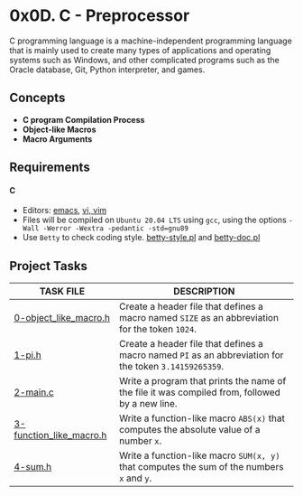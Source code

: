 
# 0x0D. C - Preprocessor

C programming language is a machine-independent programming language that is mainly used to create many types of applications and operating systems such as Windows, and other complicated programs such as the Oracle database, Git, Python interpreter, and games.

## Concepts

- __C program Compilation Process__
- __Object-like Macros__
- __Macro Arguments__

## Requirements

#### C

- Editors: [emacs](https://www.gnu.org/software/emacs/), [vi, vim](https://www.vim.org/)
- Files will be compiled on `Ubuntu 20.04 LTS` using `gcc`, using the options `-Wall -Werror -Wextra -pedantic -std=gnu89`
- Use `Betty` to check coding style. [betty-style.pl](https://github.com/holbertonschool/Betty/blob/master/betty-style.pl) and [betty-doc.pl](https://github.com/holbertonschool/Betty/blob/master/betty-doc.pl)

## Project Tasks

| TASK FILE                      | DESCRIPTION      |
|  -----------                   |  -----------     |
|[0-object_like_macro.h]()|Create a header file that defines a macro named `SIZE` as an abbreviation for the token `1024`.|
|[1-pi.h](https://github.com/lebogangolifant/alx-low_level_programming/blob/master/0x0D-preprocessor/1-pi.h)|Create a header file that defines a macro named `PI` as an abbreviation for the token `3.14159265359`.|
|[2-main.c](https://github.com/lebogangolifant/alx-low_level_programming/blob/master/0x0D-preprocessor/2-main.c)|Write a program that prints the name of the file it was compiled from, followed by a new line.|
|[3-function_like_macro.h](https://github.com/lebogangolifant/alx-low_level_programming/blob/master/0x0D-preprocessor/3-function_like_macro.h)|Write a function-like macro `ABS(x)` that computes the absolute value of a number `x`.|
|[4-sum.h](https://github.com/lebogangolifant/alx-low_level_programming/blob/master/0x0D-preprocessor/4-sum.h)|Write a function-like macro `SUM(x, y)` that computes the sum of the numbers `x` and `y`.|

